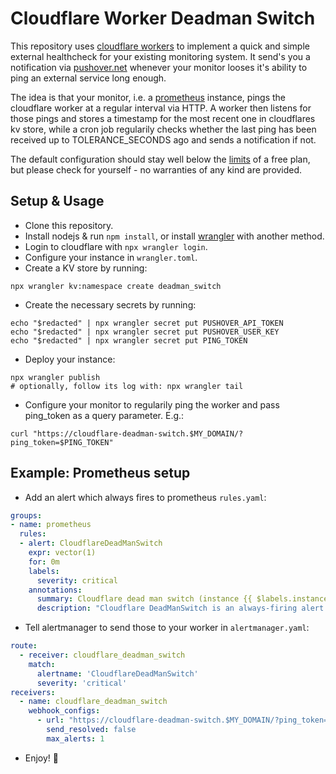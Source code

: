 # Cloudflare Worker Deadman Switch

This repository uses [cloudflare workers](https://developers.cloudflare.com/workers/) to implement a quick and simple external healthcheck for your existing monitoring system. It send's you a notification via [pushover.net](https://pushover.net) whenever your monitor looses it's ability to ping an external service long enough.

The idea is that your monitor, i.e. a [prometheus](https://prometheus.io) instance, pings the cloudflare worker at a regular interval via HTTP.
A worker then listens for those pings and stores a timestamp for the most recent one in cloudflares kv store, while 
a cron job regularily checks whether the last ping has been received up to TOLERANCE_SECONDS ago and sends a
notification if not.

The default configuration should stay well below the [limits](https://developers.cloudflare.com/workers/platform/limits/) of a free plan, but please check for yourself - no warranties of any kind are provided.

## Setup & Usage

* Clone this repository.
* Install nodejs & run `npm install`, or install [wrangler](https://developers.cloudflare.com/workers/wrangler/get-started/) with another method.
* Login to cloudflare with `npx wrangler login`.
* Configure your instance in `wrangler.toml`.
* Create a KV store by running:

``` shellsession
npx wrangler kv:namespace create deadman_switch
```

* Create the necessary secrets by running:

``` shellsession 
echo "$redacted" | npx wrangler secret put PUSHOVER_API_TOKEN
echo "$redacted" | npx wrangler secret put PUSHOVER_USER_KEY
echo "$redacted" | npx wrangler secret put PING_TOKEN
```

* Deploy your instance:

``` shellsession
npx wrangler publish
# optionally, follow its log with: npx wrangler tail
```

* Configure your monitor to regularily ping the worker
  and pass ping_token as a query parameter. E.g.:

``` shellsession
curl "https://cloudflare-deadman-switch.$MY_DOMAIN/?ping_token=$PING_TOKEN"
```

## Example: Prometheus setup

* Add an alert which always fires to prometheus `rules.yaml`:

``` yaml
groups:
- name: prometheus
  rules:
  - alert: CloudflareDeadManSwitch
    expr: vector(1)
    for: 0m
    labels:
      severity: critical
    annotations:
      summary: Cloudflare dead man switch (instance {{ $labels.instance }})
      description: "Cloudflare DeadManSwitch is an always-firing alert. It's used to keep heartbeat pings to a cloudflare worker.\n  VALUE = {{ $value }}\n  LABELS: {{ $labels }}"
```

* Tell alertmanager to send those to your worker in `alertmanager.yaml`:

``` yaml
route:
  - receiver: cloudflare_deadman_switch
    match:
      alertname: 'CloudflareDeadManSwitch'
      severity: 'critical'
receivers:
  - name: cloudflare_deadman_switch
    webhook_configs:
      - url: "https://cloudflare-deadman-switch.$MY_DOMAIN/?ping_token=$PING_TOKEN"
        send_resolved: false
        max_alerts: 1
```

* Enjoy! :tada:
